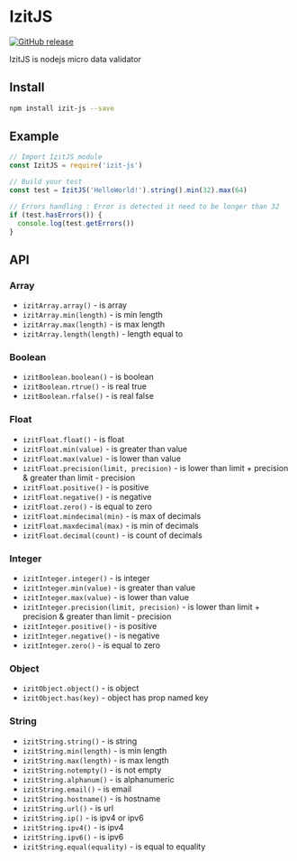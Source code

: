 # IzitJS

[![GitHub release](https://img.shields.io/github/release/jumastro/izit-js.svg)]()

IzitJS is nodejs micro data validator

## Install 
```bash
npm install izit-js --save
```

## Example
```javascript
// Import IzitJS module
const IzitJS = require('izit-js')

// Build your test
const test = IzitJS('HelloWorld!').string().min(32).max(64)

// Errors handling : Error is detected it need to be longer than 32
if (test.hasErrors()) {
  console.log(test.getErrors())
}

```

## API

### Array
- ```izitArray.array()``` - is array
- ```izitArray.min(length)``` - is min length
- ```izitArray.max(length)``` - is max length
- ```izitArray.length(length)``` - length equal to

### Boolean
- ```izitBoolean.boolean()``` - is boolean
- ```izitBoolean.rtrue()``` - is real true
- ```izitBoolean.rfalse()``` - is real false

### Float
- ```izitFloat.float()``` - is float
- ```izitFloat.min(value)``` - is greater than value
- ```izitFloat.max(value)``` - is lower than value
- ```izitFloat.precision(limit, precision)``` - is lower than limit + precision & greater than limit - precision
- ```izitFloat.positive()``` - is positive
- ```izitFloat.negative()``` - is negative
- ```izitFloat.zero()``` - is equal to zero
- ```izitFloat.mindecimal(min)``` - is max of decimals
- ```izitFloat.maxdecimal(max)``` - is min of decimals
- ```izitFloat.decimal(count)``` - is count of decimals

### Integer
- ```izitInteger.integer()``` - is integer
- ```izitInteger.min(value)``` - is greater than value
- ```izitInteger.max(value)``` - is lower than value
- ```izitInteger.precision(limit, precision)``` - is lower than limit + precision & greater than limit - precision
- ```izitInteger.positive()``` - is positive
- ```izitInteger.negative()``` - is negative
- ```izitInteger.zero()``` - is equal to zero

### Object
- ```izitObject.object()``` - is object
- ```izitObject.has(key)``` - object has prop named key

### String
- ```izitString.string()``` - is string
- ```izitString.min(length)``` - is min length
- ```izitString.max(length)``` - is max length
- ```izitString.notempty()``` - is not empty
- ```izitString.alphanum()``` - is alphanumeric
- ```izitString.email()``` - is email
- ```izitString.hostname()``` - is hostname
- ```izitString.url()``` - is url
- ```izitString.ip()``` - is ipv4 or ipv6
- ```izitString.ipv4()``` - is ipv4
- ```izitString.ipv6()``` - is ipv6
- ```izitString.equal(equality)``` - is equal to equality
